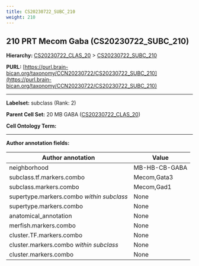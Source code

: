 ```yaml
---
title: CS20230722_SUBC_210
weight: 210
---
```

## 210 PRT Mecom Gaba (CS20230722_SUBC_210)
<b>Hierarchy: </b>
[CS20230722_CLAS_20](../CS20230722_CLAS_20) >
[CS20230722_SUBC_210](../CS20230722_SUBC_210)

**PURL:** [https://purl.brain-bican.org/taxonomy/CCN20230722/CS20230722_SUBC_210](https://purl.brain-bican.org/taxonomy/CCN20230722/CS20230722_SUBC_210)

---


**Labelset:** subclass (Rank: 2)

**Parent Cell Set:** 20 MB GABA ([CS20230722_CLAS_20](../CS20230722_CLAS_20))



**Cell Ontology Term:** 

[MARKER GENES.]: #


---

[TRANSFERRED ANNOTATIONS.]: #


[AUTHOR ANNOTATION FIELDS.]: #


**Author annotation fields:**

| Author annotation | Value |
|-------------------|-------|
|neighborhood|MB-HB-CB-GABA|
|subclass.tf.markers.combo|Mecom,Gata3|
|subclass.markers.combo|Mecom,Gad1|
|supertype.markers.combo _within subclass_|None|
|supertype.markers.combo|None|
|anatomical_annotation|None|
|merfish.markers.combo|None|
|cluster.TF.markers.combo|None|
|cluster.markers.combo _within subclass_|None|
|cluster.markers.combo|None|
